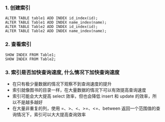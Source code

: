 ### 1. 创建索引
```
ALTER TABLE table1 ADD INDEX id_index(id);
ALTER TABLE Table1 ADD INDEX name_index(name);
ALTER TABLE Table2 ADD INDEX id_index(id);
ALTER TABLE Table2 ADD INDEX name_index(name);
```
### 2. 查看索引
```
SHOW INDEX FROM Table1;
SHOW INDEX FROM Table2;
```
### 3. 索引是否加快查询速度, 什么情况下加快查询速度
- 在只有极少量数据的情况下观察不到查询速度的提升
- 索引就像图书的目录一样，在大量数据的情况下可以有效提高查询速度
- 索引可能会大大提高 select 效率，但也会降低 insert 和 update 的效率，所以不是越多越好
- 在大量非重复的列，使用 =、>、<、>=、<=、between 返回一个范围值的查询情况下，索引可以大大提高查询效率
